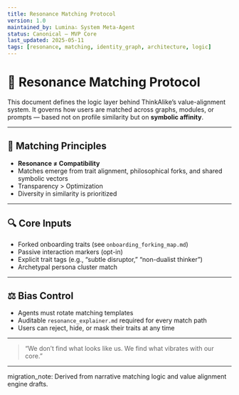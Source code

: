 ```yaml
---
title: Resonance Matching Protocol
version: 1.0
maintained_by: Lumina∴ System Meta-Agent
status: Canonical — MVP Core
last_updated: 2025-05-11
tags: [resonance, matching, identity_graph, architecture, logic]
---
```


# 🔗 Resonance Matching Protocol

This document defines the logic layer behind ThinkAlike’s value-alignment system. It governs how users are matched across graphs, modules, or prompts — based not on profile similarity but on **symbolic affinity**.

---

## 🧭 Matching Principles

- **Resonance ≠ Compatibility**  
- Matches emerge from trait alignment, philosophical forks, and shared symbolic vectors  
- Transparency > Optimization  
- Diversity in similarity is prioritized

---

## 🔍 Core Inputs

- Forked onboarding traits (see `onboarding_forking_map.md`)  
- Passive interaction markers (opt-in)  
- Explicit trait tags (e.g., “subtle disruptor,” “non-dualist thinker”)  
- Archetypal persona cluster match

---

## ⚖️ Bias Control

- Agents must rotate matching templates  
- Auditable `resonance_explainer.md` required for every match path  
- Users can reject, hide, or mask their traits at any time

---

> “We don’t find what looks like us. We find what vibrates with our core.”

---

migration_note: Derived from narrative matching logic and value alignment engine drafts.
